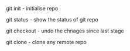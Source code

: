 git init - initialise repo

git status - show the status of git repo

git checkout <filename> - undo the chnages since last stage

git clone <url> - clone any remote repo

